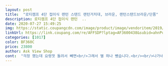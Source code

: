 ```yaml
---
layout: post 
title:  "로티캠프 4단 접이식 랜턴 스탠드 랜턴거치대, 브라운, 랜턴스탠드브라운/단품" 
description: 로티캠프 4단 접이식 랜턴  ..
date: 2020-07-27 15:49:25 
img: https://static.coupangcdn.com/image/product/image/vendoritem/2019/08/08/3607742397/5a37e9a5-b04d-4c8b-a7ae-8771c9681fc2.jpg 
linkUrl: https://link.coupang.com/re/AFFSDP?lptag=AF3600438&subid=ahnPublicAsk&pageKey=1196035937&itemId=2179253835&vendorItemId=4160506887&traceid=V0-113-d59d5306de1a2f93 
categories: [1017] 
color: BF360C 
price: 23800 
author: Ask View Shop 
cont:  "걱정 했는데 요령껏 돌려서 빼면<br/>그래서 별 하나 뺐습니다.<br/><br/>나가네요... <br/><br/>랜턴걸이가 마음에 들어서 기분이 좋습니다<br/>랜턴걸이로는 손색없지만 무게가 있는걸 걸면 위험할거 같긴 하네요<br/>배낭에 가지고 다닐 물건은 아니군요.<br/><br/>별을 하나 뺀 이유는 무게가 생각보다 꽤<br/>사용 가능하세요.<br/><br/>사진처럼 사용 가능 합니다.<br/><br/>스틱을 사용해 보신분들은 용이하게<br/>어서 캠핑가고 싶어요.<br/> 가방은 저 역시 구멍이 뽕 나서 왔네요<br/>잘 빠집니다.<br/><br/>정말 튼튼한 랜턴 걸이에요.<br/><br/>차를... <br/><br/>캠핑이나 다른 목적으로 사용할 때<br/>케이스 구석쪽에 구멍이 나있는데 사용에는 불편함이 없을거 같아 넘어갑니다<br/>타프 폴대보다도 튼튼해 보여요.<br/> 어찌나 길게도 올라가던지... <br/><br/>튼튼하고 좋습니다.<br/><br/>후기에 잘 뽑아지지 않는다는 말이 많아<br/>" 
---
```

